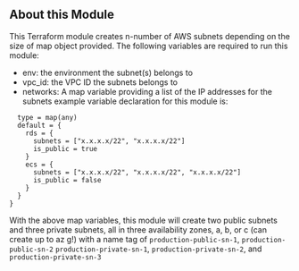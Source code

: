 ## About this Module
This Terraform module creates n-number of AWS subnets depending on the size of map object provided. The following variables are required to run this module:
* env: the environment the subnet(s) belongs to
* vpc_id: the VPC ID the subnets belongs to
* networks: A map variable providing a list of the IP addresses for the subnets example variable declaration for this module is:
``` variable "networks" {
  type = map(any)
  default = {
    rds = {
      subnets = ["x.x.x.x/22", "x.x.x.x/22"]
      is_public = true
    }
    ecs = {
      subnets = ["x.x.x.x/22", "x.x.x.x/22", "x.x.x.x/22"]
      is_public = false
    }
  }
}
```
With the above map variables, this module will create two public subnets and three private subnets, all in three availability zones, a, b, or c (can create up to az g!) with a name tag of `production-public-sn-1`, `production-public-sn-2` `production-private-sn-1`, `production-private-sn-2`, and `production-private-sn-3`

